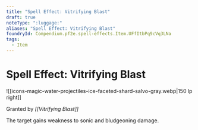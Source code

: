 ```yaml
---
title: "Spell Effect: Vitrifying Blast"
draft: true
noteType: ":luggage:"
aliases: "Spell Effect: Vitrifying Blast"
foundryId: Compendium.pf2e.spell-effects.Item.UFfItbPq9cVq3LNa
tags:
  - Item
---
```


# Spell Effect: Vitrifying Blast
![[icons-magic-water-projectiles-ice-faceted-shard-salvo-gray.webp|150 lp right]]

Granted by _[[Vitrifying Blast]]_

The target gains weakness to sonic and bludgeoning damage.
